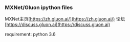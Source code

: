 ### MXNet/Gluon ipython files

MXNet主页[https://zh.gluon.ai/](https://zh.gluon.ai/)
论坛[https://discuss.gluon.ai](https://discuss.gluon.ai)

requirement:
    python 3.6

